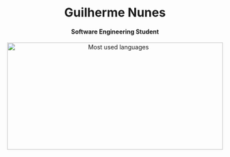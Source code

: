 <h1 align="center"> Guilherme Nunes</h1>
<div align="center">
<b>Software Engineering Student</b>
   <br>
   <br>
<div>
   <img loading="lazy" height="250em" src="https://github-readme-stats.vercel.app/api/top-langs/?username=Guisnu&layout=compact&langs_count=7&theme=transparent&title_color=4a86d1"  alt="Most used languages" width=100%> 
</div>

<section>
  
</section>


